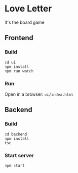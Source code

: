 # Love Letter
It's the board game

## Frontend

### Build
```
cd ui
npm install
npm run watch
```

### Run
Open in a browser: `ui/index.html`

## Backend

### Build
```
cd backend
npm install
tsc
```

### Start server
```
npm start
```